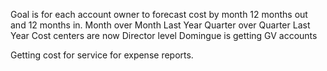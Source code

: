 Goal is for each account owner to forecast cost by month
12 months out and 12 months in. 
Month over Month Last Year
Quarter over Quarter Last Year
Cost centers are now Director level
	Domingue is getting GV accounts


Getting cost for service for expense reports.
